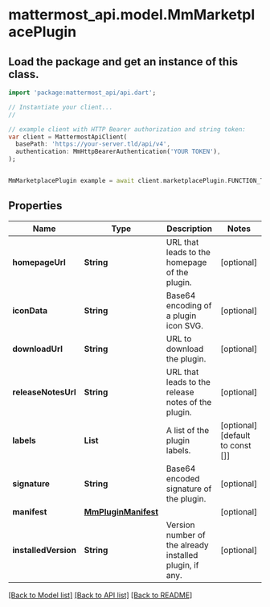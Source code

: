 # mattermost_api.model.MmMarketplacePlugin

## Load the package and get an instance of this class.
```dart
import 'package:mattermost_api/api.dart';

// Instantiate your client...
//

// example client with HTTP Bearer authorization and string token:
var client = MattermostApiClient(
  basePath: 'https://your-server.tld/api/v4',
  authentication: MmHttpBearerAuthentication('YOUR TOKEN'),
);


MmMarketplacePlugin example = await client.marketplacePlugin.FUNCTION_THAT_RETURNS_THIS_CLASS();

```

## Properties
Name | Type | Description | Notes
------------ | ------------- | ------------- | -------------
**homepageUrl** | **String** | URL that leads to the homepage of the plugin. | [optional] 
**iconData** | **String** | Base64 encoding of a plugin icon SVG. | [optional] 
**downloadUrl** | **String** | URL to download the plugin. | [optional] 
**releaseNotesUrl** | **String** | URL that leads to the release notes of the plugin. | [optional] 
**labels** | **List<String>** | A list of the plugin labels. | [optional] [default to const []]
**signature** | **String** | Base64 encoded signature of the plugin. | [optional] 
**manifest** | [**MmPluginManifest**](MmPluginManifest.md) |  | [optional] 
**installedVersion** | **String** | Version number of the already installed plugin, if any. | [optional] 

[[Back to Model list]](../GENERATED_README.md#documentation-for-models) [[Back to API list]](../GENERATED_README.md#documentation-for-api-endpoints) [[Back to README]](../GENERATED_README.md)


